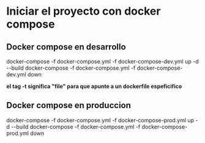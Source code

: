 # Iniciar el proyecto con docker compose

## Docker compose en desarrollo

docker-compose -f docker-compose.yml -f docker-compose-dev.yml up -d --build
docker-compose -f docker-compose.yml -f docker-compose-dev.yml down

**el tag -t significa "file" para que apunte a un dockerfile espeficifico**

## Docker compose en produccion

docker-compose -f docker-compose.yml -f docker-compose-prod.yml up -d --build
docker-compose -f docker-compose.yml -f docker-compose-prod.yml down
